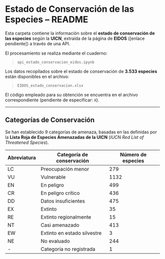 # Estado de Conservación de las Especies – README

Esta carpeta contiene la información sobre el **estado de conservación de las especies** según la **UICN**, extraída de la página de **EIDOS** ([enlace pendiente]) a través de una API.

El procesamiento se realiza mediante el cuaderno:

> `api_estado_conservacion_eidos.ipynb`

Los datos recopilados sobre el estado de conservación de **3.533 especies** están disponibles en el archivo:

> `EIDOS_estado_conservacion.xlsx`

El código empleado para su obtención se encuentra en el archivo correspondiente (pendiente de especificar: `X`).

---

## Categorías de Conservación

Se han establecido 9 categorías de amenaza, basadas en las definidas por la **Lista Roja de Especies Amenazadas de la UICN** (*IUCN Red List of Threatened Species*).

| Abreviatura | Categoría de conservación         | Número de especies |
|-------------|-----------------------------------|---------------------|
| LC          | Preocupación menor                | 279                 |
| VU          | Vulnerable                        | 1132                |
| EN          | En peligro                        | 499                 |
| CR          | En peligro crítico                | 436                 |
| DD          | Datos insuficientes               | 475                 |
| EX          | Extinto                           | 35                  |
| RE          | Extinto regionalmente             | 15                  |
| NT          | Casi amenazado                    | 413                 |
| EW          | Extinto en estado silvestre       | 3                   |
| NE          | No evaluado                       | 244                 |
| -           | Categoría no registrada           | 1                   |
